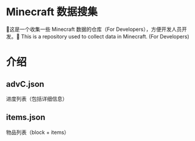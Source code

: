# Minecraft 数据搜集
🔎这是一个收集一些 Minecraft 数据的仓库（For Developers），方便开发人员开发。🔎 This is a repository used to collect data in Minecraft. (For Developers)
# 介绍
## advC.json
进度列表（包括详细信息）
## items.json
物品列表（block + items）
